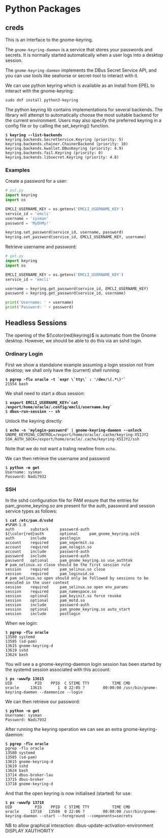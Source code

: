 # Python Packages

## creds

This is an interface to the gnome-keyring.

The `gnome-keyring-daemon` is a service that stores your passwords and secrets. It is normally started automatically when a user logs into a desktop session.

The `gnome-keyring-daemon` implements the DBus Secret Service API, and you can use tools like seahorse or secret-tool to interact with it.

 We can use python keyring which is available as an install from EPEL to interact with the gnome-keyring:

```
sudo dnf install python3-keyring
```

The python keyring lib contains implementations for several backends. The library will attempt to automatically choose the most suitable backend for the current environment. Users may also specify the preferred keyring in a config file or by calling the set_keyring() function. 

<pre class=console><code>$ <b>keyring --list-backends</b>
keyring.backends.SecretService.Keyring (priority: 5)
keyring.backends.chainer.ChainerBackend (priority: 10)
keyring.backends.kwallet.DBusKeyring (priority: 4.9)
keyring.backends.fail.Keyring (priority: 0)
keyring.backends.libsecret.Keyring (priority: 4.8)
</code></pre>


### Examples
Create a password for a user:

```Python
# put.py
import keyring
import os

EMCLI_USERNAME_KEY = os.getenv('EMCLI_USERNAME_KEY')
service_id = 'emcli'
username = 'sysman'
password = 'MyOhMy!'

keyring.set_password(service_id, username, password)
keyring.set_password(service_id, EMCLI_USERNAME_KEY, username)
```

Retrieve username and password:

```Python
# get.py
import keyring
import os

EMCLI_USERNAME_KEY = os.getenv('EMCLI_USERNAME_KEY')
service_id = 'emcli'

username = keyring.get_password(service_id, EMCLI_USERNAME_KEY)
password = keyring.get_password(service_id, username)

print('Username: ' + username)
print('Password: ' + password)
```

## Headless Sessions
The opening of the ${\color{red}keyring}$ is automatic from the Gnome desktop. However, we should be able to do this via an sshd login.

### Ordinary Login
First we show a standalone example assuming a login session not from desktop; we shall only have the (current) shell running:

<pre class=console><code>$ <b>pgrep -flu oracle -t `expr \`tty\` : '/dev/\(.*\)'`</b>
21554 bash
</code></pre>

We shall need to start a dbus session:
<pre class=console><code>$ <b>export EMCLI_USERNAME_KEY=`cat /export/home/oracle/.config/emcli/username.key`</b>
$ <b>dbus-run-session -- sh</b>
</code></pre>

 Unlock the keyring directly:
<pre class=console><code>$ <b>echo -n 'mylogin-password' | gnome-keyring-daemon --unlock</b>
GNOME_KEYRING_CONTROL=/export/home/oracle/.cache/keyring-X5IJY2
SSH_AUTH_SOCK=/export/home/oracle/.cache/keyring-X5IJY2/ssh
</code></pre>

Note that we do not want a traling newline from `echo`.

We can then retrieve the username and password
<pre class=console><code>$ <b>python -m get</b>
Username: sysman
Password: Nadi7932
</code></pre>

### SSH
In the sshd configuration file for PAM ensure that the entries for pam_gnome_keyring.so are present for the auth,  password and session service types as follows:

<pre class=console color="red"><code>$ <b>cat /etc/pam.d/sshd</b>
#%PAM-1.0
auth       substack     password-auth
${\color{red}auth       optional     pam_gnome_keyring.so}$
auth       include      postlogin
account    required     pam_sepermit.so
account    required     pam_nologin.so
account    include      password-auth
password   include      password-auth
password   optional     pam_gnome_keyring.so use_authtok
# pam_selinux.so close should be the first session rule
session    required     pam_selinux.so close
session    required     pam_loginuid.so
# pam_selinux.so open should only be followed by sessions to be executed in the user context
session    required     pam_selinux.so open env_params
session    required     pam_namespace.so
session    optional     pam_keyinit.so force revoke
session    optional     pam_motd.so
session    include      password-auth
session    optional     pam_gnome_keyring.so auto_start
session    include      postlogin
</code></pre>

When we login:

<pre class=console><code>$ <b>pgrep -flu oracle</b>
13580 systemd
13585 (sd-pam)
13615 gnome-keyring-d
13619 sshd
13624 bash
</code></pre>

You will see a a gnome-keyring-daemon login session has been started  by the systemd session associated with this account:
<pre class=console><code>$ <b>ps -wwwfp 13615</b>
UID          PID    PPID  C STIME TTY          TIME CMD
oracle     13615       1  0 22:05 ?        00:00:00 /usr/bin/gnome-keyring-daemon --daemonize --login
</code></pre>

We can then retrieve our password:
<pre class=console><code>$ <b>python -m get</b>
Username: sysman
Password: Nadi7932
</code></pre>

After running the keyring operation we can see an extra gnome-keyring-daemon:
<pre class=console><code>$ <b>pgrep -flu oracle</b>
pgrep -flu oracle
13580 systemd
13585 (sd-pam)
13615 gnome-keyring-d
13619 sshd
13624 bash
13714 dbus-broker-lau
13715 dbus-broker
13718 gnome-keyring-d
</code></pre>

And that the open keyring is now initialised (started) for use:
<pre class=console><code>$ <b>ps -wwwfp 13718</b>
UID          PID    PPID  C STIME TTY          TIME CMD
oracle     13718   13580  0 22:06 ?        00:00:00 /usr/bin/gnome-keyring-daemon --start --foreground --components=secrets
</code></pre>

NB to allow graphical interaction:
dbus-update-activation-environment DISPLAY XAUTHORITY 
